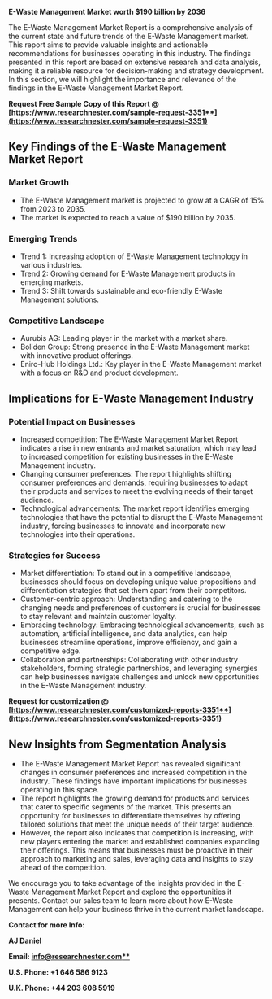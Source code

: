 ﻿**E-Waste Management Market worth $190 billion by 2036**

The E-Waste Management Market Report is a comprehensive analysis of the current state and future trends of the E-Waste Management market. This report aims to provide valuable insights and actionable recommendations for businesses operating in this industry. The findings presented in this report are based on extensive research and data analysis, making it a reliable resource for decision-making and strategy development. In this section, we will highlight the importance and relevance of the findings in the E-Waste Management Market Report.

**Request Free Sample Copy of this Report @ [https://www.researchnester.com/sample-request-3351**](https://www.researchnester.com/sample-request-3351)**
## **Key Findings of the E-Waste Management Market Report**
### Market Growth
- The E-Waste Management market is projected to grow at a CAGR of 15% from 2023 to 2035.
- The market is expected to reach a value of $190 billion by 2035.
### Emerging Trends
- Trend 1: Increasing adoption of E-Waste Management technology in various industries.
- Trend 2: Growing demand for E-Waste Management products in emerging markets.
- Trend 3: Shift towards sustainable and eco-friendly E-Waste Management solutions.
### Competitive Landscape
- Aurubis AG: Leading player in the market with a market share.
- Boliden Group: Strong presence in the E-Waste Management market with innovative product offerings.
- Eniro-Hub Holdings Ltd.: Key player in the E-Waste Management market with a focus on R&D and product development.
##
## **Implications for E-Waste Management Industry**
### Potential Impact on Businesses
- Increased competition: The E-Waste Management Market Report indicates a rise in new entrants and market saturation, which may lead to increased competition for existing businesses in the E-Waste Management industry.
- Changing consumer preferences: The report highlights shifting consumer preferences and demands, requiring businesses to adapt their products and services to meet the evolving needs of their target audience.
- Technological advancements: The market report identifies emerging technologies that have the potential to disrupt the E-Waste Management industry, forcing businesses to innovate and incorporate new technologies into their operations.
### Strategies for Success
- Market differentiation: To stand out in a competitive landscape, businesses should focus on developing unique value propositions and differentiation strategies that set them apart from their competitors.
- Customer-centric approach: Understanding and catering to the changing needs and preferences of customers is crucial for businesses to stay relevant and maintain customer loyalty.
- Embracing technology: Embracing technological advancements, such as automation, artificial intelligence, and data analytics, can help businesses streamline operations, improve efficiency, and gain a competitive edge.
- Collaboration and partnerships: Collaborating with other industry stakeholders, forming strategic partnerships, and leveraging synergies can help businesses navigate challenges and unlock new opportunities in the E-Waste Management industry.

**Request for customization @ [https://www.researchnester.com/customized-reports-3351**](https://www.researchnester.com/customized-reports-3351)**
## **New Insights from Segmentation Analysis**
- The E-Waste Management Market Report has revealed significant changes in consumer preferences and increased competition in the industry. These findings have important implications for businesses operating in this space.
- The report highlights the growing demand for products and services that cater to specific segments of the market. This presents an opportunity for businesses to differentiate themselves by offering tailored solutions that meet the unique needs of their target audience.
- However, the report also indicates that competition is increasing, with new players entering the market and established companies expanding their offerings. This means that businesses must be proactive in their approach to marketing and sales, leveraging data and insights to stay ahead of the competition.

We encourage you to take advantage of the insights provided in the E-Waste Management Market Report and explore the opportunities it presents. Contact our sales team to learn more about how E-Waste Management can help your business thrive in the current market landscape.

**Contact for more Info:**

**AJ Daniel**

**Email: [info@researchnester.com**](mailto:info@researchnester.com)**

**U.S. Phone: +1 646 586 9123** 

**U.K. Phone: +44 203 608 5919**

